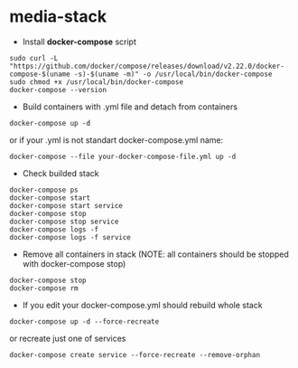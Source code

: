 # media-stack
- Install **docker-compose** script
```
sudo curl -L "https://github.com/docker/compose/releases/download/v2.22.0/docker-compose-$(uname -s)-$(uname -m)" -o /usr/local/bin/docker-compose
sudo chmod +x /usr/local/bin/docker-compose
docker-compose --version
```
 
- Build containers with .yml file and detach from containers
```
docker-compose up -d
```
or if your .yml is not standart docker-compose.yml name:
```
docker-compose --file your-docker-compose-file.yml up -d
```

- Check builded stack
```
docker-compose ps
docker-compose start
docker-compose start service
docker-compose stop
docker-compose stop service
docker-compose logs -f
docker-compose logs -f service
```
- Remove all containers in stack (NOTE: all containers should be stopped with docker-compose stop)
```
docker-compose stop
docker-compose rm
```

- If you edit your docker-compose.yml should rebuild whole stack
```
docker-compose up -d --force-recreate
```
or recreate just one of services
```
docker-compose create service --force-recreate --remove-orphan
```
